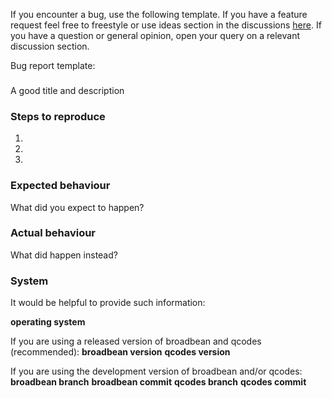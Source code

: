 If you encounter a bug, use the following template.
If you have a feature request feel free to freestyle or use ideas section in the discussions
[here](https://github.com/QCoDeS/broadbean/discussions).
If you have a question or general opinion, open your query on a relevant discussion section.

Bug report template:

###
A good title and description

### Steps to reproduce
1.
2.
3.

### Expected behaviour
What did you expect to happen?

### Actual behaviour
What did happen instead?

### System
It would be helpful to provide such information:

**operating system**

If you are using a released version of broadbean and qcodes (recommended):
**broadbean version**
**qcodes version**

If you are using the development version of broadbean and/or qcodes:
**broadbean branch**
**broadbean commit**
**qcodes branch**
**qcodes commit**
